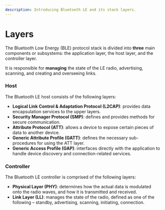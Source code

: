 ```yaml
---
description: Introducing Bluetooth LE and its stack layers.
---
```


# Layers

The Bluetooth Low Energy (BLE) protocol stack is divided into **three** main components or subsystems: the application layer, the host layer, and the controller layer.

It is responsible for **managing** the state of the LE radio, advertising, scanning, and creating and overseeing links.

### Host

The Bluetooth LE host consists of the following layers:

* **Logical Link Control & Adaptation Protocol (L2CAP)**: provides data encapsulation services to the upper layers.
* **Security Manager Protocol (SMP)**: defines and provides methods for secure communication.
* **Attribute Protocol (ATT)**: allows a device to expose certain pieces of data to another device.
* **Generic Attribute Profile (GATT)**: defines the necessary sub-procedures for using the ATT layer.
* **Generic Access Profile (GAP)**: interfaces directly with the application to handle device discovery and connection-related services.

### Controller

The Bluetooth LE controller is comprised of the following layers:

* **Physical Layer (PHY)**: determines how the actual data is modulated onto the radio waves, and how it is transmitted and received.
* **Link Layer (LL)**: manages the state of the radio, defined as one of the following – standby, advertising, scanning, initiating, connection.
